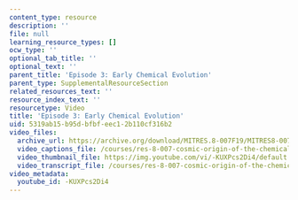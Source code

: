 ```yaml
---
content_type: resource
description: ''
file: null
learning_resource_types: []
ocw_type: ''
optional_tab_title: ''
optional_text: ''
parent_title: 'Episode 3: Early Chemical Evolution'
parent_type: SupplementalResourceSection
related_resources_text: ''
resource_index_text: ''
resourcetype: Video
title: 'Episode 3: Early Chemical Evolution'
uid: 5319ab15-b95d-bfbf-eec1-2b110cf316b2
video_files:
  archive_url: https://archive.org/download/MITRES.8-007F19/MITRES8-007F19_ep03_300k.mp4
  video_captions_file: /courses/res-8-007-cosmic-origin-of-the-chemical-elements-fall-2019/5d7f065546a45cbc96da2d11a0ff6b22_-KUXPcs2Di4.vtt
  video_thumbnail_file: https://img.youtube.com/vi/-KUXPcs2Di4/default.jpg
  video_transcript_file: /courses/res-8-007-cosmic-origin-of-the-chemical-elements-fall-2019/eb7d88d72b0f0566fb3ef66b8bdd5fff_-KUXPcs2Di4.pdf
video_metadata:
  youtube_id: -KUXPcs2Di4
---
```

